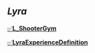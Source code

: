 
## **_Lyra_**

[✅**L_ShooterGym**](https://github.com/HushengStudent/myUnreal/blob/main/Doc/GamePlay/lyra_start/lyra_start.md)

[✅**LyraExperienceDefinition**](https://github.com/HushengStudent/myUnreal/blob/main/Doc/GamePlay/lyra_experience_definition/lyra_experience_definition.md)








